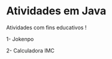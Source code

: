 # Atividades em Java

Atividades com fins educativos !

<p>1- Jokenpo</p>
<p>2- Calculadora IMC</p>
